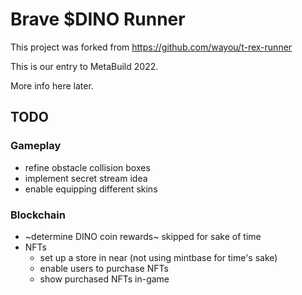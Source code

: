 # Brave $DINO Runner

This project was forked from https://github.com/wayou/t-rex-runner

This is our entry to MetaBuild 2022. 

More info here later.

## TODO

### Gameplay
* refine obstacle collision boxes
* implement secret stream idea
* enable equipping different skins

### Blockchain
* ~determine DINO coin rewards~ skipped for sake of time
* NFTs
  * set up a store in near (not using mintbase for time's sake)
  * enable users to purchase NFTs
  * show purchased NFTs in-game